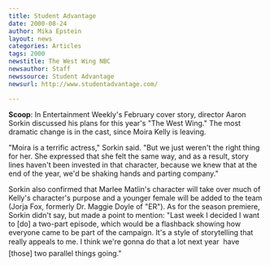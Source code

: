 ```yaml
---
title: Student Advantage
date: 2000-08-24
author: Mika Epstein
layout: news
categories: Articles
tags: 2000
newstitle: The West Wing NBC
newsauthor: Staff  
newssource: Student Advantage
newsurl: http://www.studentadvantage.com/ 

---
```


**Scoop**: In Entertainment Weekly's February cover story, director Aaron Sorkin discussed his plans for this year's "The West Wing." The most dramatic change is in the cast, since Moira Kelly is leaving.

"Moira is a terrific actress," Sorkin said. "But we just weren't the right thing for her. She expressed that she felt the same way, and as a result, story lines haven't been invested in that character, because we knew that at the end of the year, we'd be shaking hands and parting company." 

Sorkin also confirmed that Marlee Matlin's character will take over much of Kelly's character's purpose and a younger female will be added to the team (Jorja Fox, formerly Dr. Maggie Doyle of "ER"). As for the season premiere, Sorkin didn't say, but made a point to mention: "Last week I decided I want to [do] a two-part episode, which would be a flashback showing how everyone came to be part of the campaign. It's a style of storytelling that really appeals to me. I think we're gonna do that a lot next year  have [those] two parallel things going." 